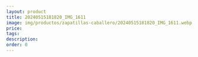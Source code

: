 ```yaml
---
layout: product
title: 20240515181820_IMG_1611
image: img/productos/zapatillas-caballero/20240515181820_IMG_1611.webp
price: 
tags: 
description: 
order: 0
---
```


